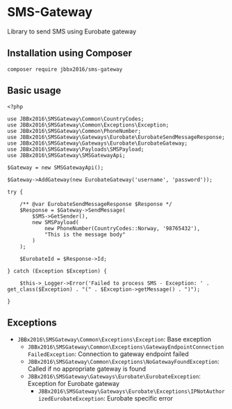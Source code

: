 # SMS-Gateway
Library to send SMS using Eurobate gateway

## Installation using Composer
`composer require jbbx2016/sms-gateway`

## Basic usage

```
<?php

use JBBx2016\SMSGateway\Common\CountryCodes;
use JBBx2016\SMSGateway\Common\Exceptions\Exception;
use JBBx2016\SMSGateway\Common\PhoneNumber;
use JBBx2016\SMSGateway\Gateways\Eurobate\EurobateSendMessageResponse;
use JBBx2016\SMSGateway\Gateways\Eurobate\EurobateGateway;
use JBBx2016\SMSGateway\Payloads\SMSPayload;
use JBBx2016\SMSGateway\SMSGatewayApi;

$Gateway = new SMSGatewayApi();

$Gateway->AddGateway(new EurobateGateway('username', 'password'));

try {

    /** @var EurobateSendMessageResponse $Response */
    $Response = $Gateway->SendMessage(
        $SMS->GetSender(),
        new SMSPayload(
            new PhoneNumber(CountryCodes::Norway, '98765432'),
            "This is the message body"
        )
    );
    
    $EurobateId = $Response->Id;

} catch (Exception $Exception) {

    $this->_Logger->Error('Failed to process SMS - Exception: ' . get_class($Exception) . "(" . $Exception->getMessage() . ")");

}

```

## Exceptions

- `JBBx2016\SMSGateway\Common\Exceptions\Exception`: Base exception
  * `JBBx2016\SMSGateway\Common\Exceptions\GatewayEndpointConnectionFailedException`: Connection to gateway endpoint failed
  * `JBBx2016\SMSGateway\Common\Exceptions\NoGatewayFoundException`: Called if no appropriate gateway is found
  * `JBBx2016\SMSGateway\Gateways\Eurobate\EurobateException`: Exception for Eurobate gateway
    * `JBBx2016\SMSGateway\Gateways\Eurobate\Exceptions\IPNotAuthorizedEurobateException`: Eurobate specific error